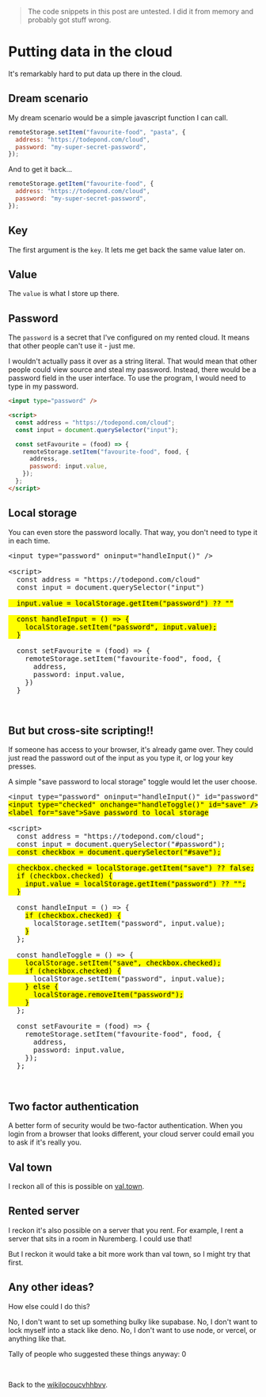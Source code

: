 > The code snippets in this post are untested. I did it from memory and probably got stuff wrong.

# Putting data in the cloud

It's remarkably hard to put data up there in the cloud.

## Dream scenario

My dream scenario would be a simple javascript function I can call.

```js
remoteStorage.setItem("favourite-food", "pasta", {
  address: "https://todepond.com/cloud",
  password: "my-super-secret-password",
});
```

And to get it back...

```js
remoteStorage.getItem("favourite-food", {
  address: "https://todepond.com/cloud",
  password: "my-super-secret-password",
});
```

## Key

The first argument is the `key`. It lets me get back the same value later on.

## Value

The `value` is what I store up there.

## Password

The `password` is a secret that I've configured on my rented cloud. It means that other people can't use it - just me.

I wouldn't actually pass it over as a string literal. That would mean that other people could view source and steal my password. Instead, there would be a password field in the user interface. To use the program, I would need to type in my password.

```html
<input type="password" />

<script>
  const address = "https://todepond.com/cloud";
  const input = document.querySelector("input");

  const setFavourite = (food) => {
    remoteStorage.setItem("favourite-food", food, {
      address,
      password: input.value,
    });
  };
</script>
```

## Local storage

You can even store the password locally. That way, you don't need to type it in each time.

<pre class="changelog">
&lt;input type="password" oninput="handleInput()" />

&lt;script>
  const address = "https://todepond.com/cloud"
  const input = document.querySelector("input")

<mark>  input.value = localStorage.getItem("password") ?? ""

  const handleInput = () => {
    localStorage.setItem("password", input.value);
  }</mark>

  const setFavourite = (food) => {
    remoteStorage.setItem("favourite-food", food, {
      address,
      password: input.value,
    })
  }
</script>
</pre>

## But but cross-site scripting!!

If someone has access to your browser, it's already game over. They could just read the password out of the input as you type it, or log your key presses.

A simple "save password to local storage" toggle would let the user choose.

<pre class="changelog">
&lt;input type="password" oninput="handleInput()" id="password" />
<mark>&lt;input type="checked" onchange="handleToggle()" id="save" />
&lt;label for="save">Save password to local storage</label></mark>

&lt;script>
  const address = "https://todepond.com/cloud";
  const input = document.querySelector("#password");
<mark>  const checkbox = document.querySelector("#save");

  checkbox.checked = localStorage.getItem("save") ?? false;
  if (checkbox.checked) {
    input.value = localStorage.getItem("password") ?? "";
  }</mark>

  const handleInput = () => {
    <mark>if (checkbox.checked) {</mark>
      localStorage.setItem("password", input.value);
    <mark>}</mark>
  };

  const handleToggle = () => {
<mark>    localStorage.setItem("save", checkbox.checked);
    if (checkbox.checked) {</mark>
      localStorage.setItem("password", input.value);
<mark>    } else {
      localStorage.removeItem("password");
    }</mark>
  };

  const setFavourite = (food) => {
    remoteStorage.setItem("favourite-food", food, {
      address,
      password: input.value,
    });
  };
</script>
</pre>

## Two factor authentication

A better form of security would be two-factor authentication. When you login from a browser that looks different, your cloud server could email you to ask if it's really you.

## Val town

I reckon all of this is possible on [val.town](https://val.town).

## Rented server

I reckon it's also possible on a server that you rent. For example, I rent a server that sits in a room in Nuremberg. I could use that!

But I reckon it would take a bit more work than val town, so I might try that first.

## Any other ideas?

How else could I do this?

No, I don't want to set up something bulky like supabase. No, I don't want to lock myself into a stack like deno. No, I don't want to use node, or vercel, or anything like that.

Tally of people who suggested these things anyway: 0

<br>

Back to the [wikilocoucvhhbvv](/wikiblogarden).
